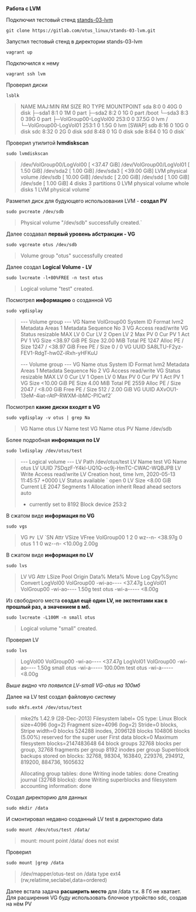 **Работа с LVM**

Подключил тестовый стенд [stands-03-lvm](https://gitlab.com/otus_linux/stands-03-lvm.git)

`git clone https://gitlab.com/otus_linux/stands-03-lvm.git`

Запустил тестовый стенд в директории stands-03-lvm

`vagrant up`

Подключился к нему

`vagrant ssh lvm`

Проверил диски

`lsblk`

>NAME                    MAJ:MIN RM  SIZE RO TYPE MOUNTPOINT
>sda                       8:0    0   40G  0 disk
>├─sda1                    8:1    0    1M  0 part
>├─sda2                    8:2    0    1G  0 part /boot
>└─sda3                    8:3    0   39G  0 part
>  ├─VolGroup00-LogVol00 253:0    0 37.5G  0 lvm  /
>  └─VolGroup00-LogVol01 253:1    0  1.5G  0 lvm  [SWAP]
>sdb                       8:16   0   10G  0 disk
>sdc                       8:32   0    2G  0 disk
>sdd                       8:48   0    1G  0 disk
>sde                       8:64   0    1G  0 disk`


Проверил утилитой **lvmdiskscan**

`sudo lvmdiskscan`

> /dev/VolGroup00/LogVol00 [     <37.47 GiB]
>  /dev/VolGroup00/LogVol01 [       1.50 GiB]
>  /dev/sda2                [       1.00 GiB]
>  /dev/sda3                [     <39.00 GiB] LVM physical volume
>  /dev/sdb                 [      10.00 GiB]
>  /dev/sdc                 [       2.00 GiB]
>  /dev/sdd                 [       1.00 GiB]
>  /dev/sde                 [       1.00 GiB]
>  4 disks
>  3 partitions
>  0 LVM physical volume whole disks
>  1 LVM physical volume`

Разметил диск для будующего использования LVM - **создал PV**

`sudo pvcreate /dev/sdb`

>Physical volume "/dev/sdb" successfully created.`

Далее создавал **первый уровень абстракции - VG**

`sudo vgcreate otus /dev/sdb`

>Volume group "otus" successfully created

Далее создал **Logical Volume - LV**

`sudo lvcreate -l+80%FREE -n test otus`

>Logical volume "test" created.

Посмотрел **информацию** о созданной VG

`sudo vgdisplay`

> --- Volume group ---
>  VG Name               VolGroup00
>  System ID
>  Format                lvm2
>  Metadata Areas        1
>  Metadata Sequence No  3
>  VG Access             read/write
>  VG Status             resizable
>  MAX LV                0
>  Cur LV                2
>  Open LV               2
>  Max PV                0
>  Cur PV                1
>  Act PV                1
>  VG Size               <38.97 GiB
>  PE Size               32.00 MiB
>  Total PE              1247
>  Alloc PE / Size       1247 / <38.97 GiB
>  Free  PE / Size       0 / 0
>  VG UUID               SA8LTU-F2yz-FEV1-RdgT-hw0Z-iRxh-yHFKuU
>
>  --- Volume group ---
>  VG Name               otus
>  System ID
>  Format                lvm2
>  Metadata Areas        1
>  Metadata Sequence No  2
>  VG Access             read/write
>  VG Status             resizable
>  MAX LV                0
>  Cur LV                1
>  Open LV               0
>  Max PV                0
>  Cur PV                1
>  Act PV                1
>  VG Size               <10.00 GiB
>  PE Size               4.00 MiB
>  Total PE              2559
>  Alloc PE / Size       2047 / <8.00 GiB
>  Free  PE / Size       512 / 2.00 GiB
>  VG UUID               AXvOU1-13eM-4iat-rAtP-RWXM-ibMC-PlCwf2`

Посмотрел **какие диски входят в VG**

`sudo vgdisplay -v otus | grep Na`

>  VG Name               otus
>  LV Name                test
>  VG Name                otus
>  PV Name               /dev/sdb

Более подробная **информация по LV**

`sudo lvdisplay /dev/otus/test`

> --- Logical volume ---
>  LV Path                /dev/otus/test
>  LV Name                test
>  VG Name                otus
>  LV UUID                7SDqzF-Y4kl-UQ1Q-oc9j-HmTC-CWAC-WQBJPB
>  LV Write Access        read/write
>  LV Creation host, time lvm, 2020-05-13 11:45:57 +0000
>  LV Status              available
>  ` open                 0
>  LV Size                <8.00 GiB
>  Current LE             2047
>  Segments               1
>  Allocation             inherit
>  Read ahead sectors     auto
>  - currently set to     8192
>  Block device           253:2

В сжатом виде **информация по VG**

`sudo vgs`

>  VG         `PV `LV `SN Attr   VSize   VFree
>  VolGroup00   1   2   0 wz--n- <38.97g    0
>  otus         1   1   0 wz--n- <10.00g 2.00g

В сжатом виде **информация по LV**

`sudo lvs`

>  LV       VG         Attr       LSize   Pool Origin Data%  Meta%  Move Log Cpy%Sync Convert
>  LogVol00 VolGroup00 -wi-ao---- <37.47g
>  LogVol01 VolGroup00 -wi-ao----   1.50g
>  test     otus       -wi-a-----  <8.00g

Из свободного места **создал ещё один LV, не экстентами как в прошлый раз, а значением в мб.**

`sudo lvcreate -L100M -n small otus`

>Logical volume "small" created.

Проверил LV

`sudo lvs`

>  LogVol00 VolGroup00 -wi-ao---- <37.47g
>  LogVol01 VolGroup00 -wi-ao----   1.50g
>  small    otus       -wi-a----- 100.00m
>  test     otus       -wi-a-----  <8.00g

_Выше видно что появился LV-small VG-otus на 100мб_

Далее на LV test создал файловую систему

`sudo mkfs.ext4 /dev/otus/test`

>mke2fs 1.42.9 (28-Dec-2013)
>Filesystem label=
>OS type: Linux
>Block size=4096 (log=2)
>Fragment size=4096 (log=2)
>Stride=0 blocks, Stripe width=0 blocks
>524288 inodes, 2096128 blocks
>104806 blocks (5.00%) reserved for the super user
>First data block=0
>Maximum filesystem blocks=2147483648
>64 block groups
>32768 blocks per group, 32768 fragments per group
>8192 inodes per group
>Superblock backups stored on blocks:
>        32768, 98304, 163840, 229376, 294912, 819200, 884736, 1605632
>
>Allocating group tables: done
>Writing inode tables: done
>Creating journal (32768 blocks): done
>Writing superblocks and filesystem accounting information: done

Создал директорию для данных

`sudo mkdir /data`

И смонтировал недавно созданный LV test в директорию data

`sudo mount /dev/otus/test /data/`

>mount: mount point /data/ does not exist

Проверил

`sudo mount |grep /data`

>/dev/mapper/otus-test on /data type ext4 (rw,relatime,seclabel,data=ordered)

Далее встала задача **расширить место** для /data т.к. 8 Гб не хватает. Для расширения VG буду использовать блочное утройство sdc, создав на нём PV
